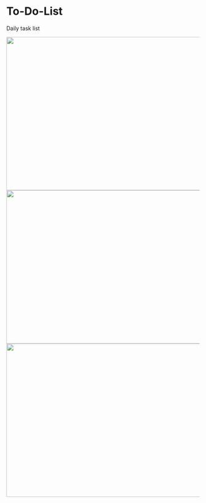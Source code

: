 # To-Do-List
Daily task list

<img src="https://i.ibb.co/Fwb11z9/1.png" width="600" height="400"/>
<img src="https://i.ibb.co/93N8N1H/2.png" width="600" height="400"/>
<img src="https://i.ibb.co/JmtFGQj/3.png" width="600" height="400"/>
